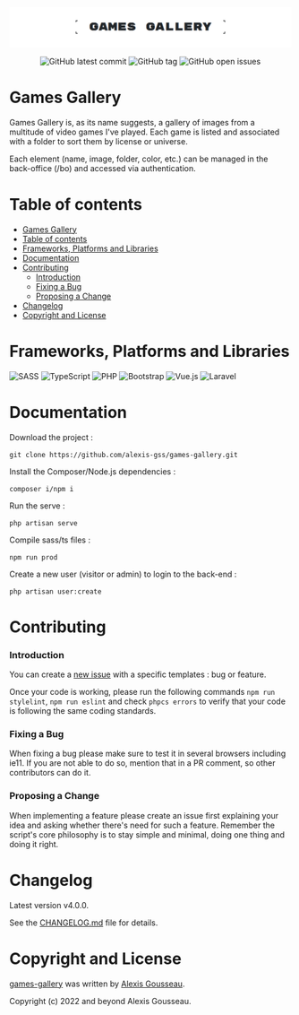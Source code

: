 <div align="center">

![Banner of the github account](./resources/assets/images/github-visual.png)

![GitHub latest commit](https://img.shields.io/github/last-commit/alexis-gss/games-gallery/develop?color=212529&style=for-the-badge) ![GitHub tag](https://img.shields.io/github/tag/alexis-gss/games-gallery?style=for-the-badge&color=212529) ![GitHub open issues](https://img.shields.io/github/issues-raw/alexis-gss/games-gallery?style=for-the-badge&color=212529)

</div>

# Games Gallery
Games Gallery is, as its name suggests, a gallery of images from a multitude of video games I've played. Each game is listed and associated with a folder to sort them by license or universe.

Each element (name, image, folder, color, etc.) can be managed in the back-office (/bo) and accessed via authentication.

# Table of contents

- [Games Gallery](#games-gallery)
- [Table of contents](#table-of-contents)
- [Frameworks, Platforms and Libraries](#frameworks-platforms-and-libraries)
- [Documentation](#documentation)
- [Contributing](#contributing)
    - [Introduction](#introduction)
    - [Fixing a Bug](#fixing-a-bug)
    - [Proposing a Change](#proposing-a-change)
- [Changelog](#changelog)
- [Copyright and License](#copyright-and-license)

# Frameworks, Platforms and Libraries
![SASS](https://img.shields.io/badge/SASS-hotpink.svg?style=for-the-badge&logo=SASS&logoColor=white) ![TypeScript](https://img.shields.io/badge/typescript-%23007ACC.svg?style=for-the-badge&logo=typescript&logoColor=white) ![PHP](https://img.shields.io/badge/php-%23777BB4.svg?style=for-the-badge&logo=php&logoColor=white) ![Bootstrap](https://img.shields.io/badge/bootstrap-%23563D7C.svg?style=for-the-badge&logo=bootstrap&logoColor=white) ![Vue.js](https://img.shields.io/badge/vuejs-%2335495e.svg?style=for-the-badge&logo=vuedotjs&logoColor=%234FC08D) ![Laravel](https://img.shields.io/badge/laravel-%23FF2D20.svg?style=for-the-badge&logo=laravel&logoColor=white)

# Documentation

Download the project :

    git clone https://github.com/alexis-gss/games-gallery.git

Install the Composer/Node.js dependencies :

    composer i/npm i

Run the serve :

    php artisan serve

Compile sass/ts files :

    npm run prod

Create a new user (visitor or admin) to login to the back-end : 

    php artisan user:create

# Contributing

### Introduction 

You can create a [new issue](https://github.com/alexis-gss/games-gallery/issues/new/choose) with a specific templates : bug or feature.

Once your code is working, please run the following commands `npm run stylelint`, `npm run eslint` and check `phpcs errors` to verify that your code is following the same coding standards.

### Fixing a Bug

When fixing a bug please make sure to test it in several browsers including ie11. If you are not able to do so, mention that in a PR comment, so other contributors can do it.

### Proposing a Change

When implementing a feature please create an issue first explaining your idea and asking whether there's need for such a feature. Remember the script's core philosophy is to stay simple and minimal, doing one thing and doing it right.

# Changelog

Latest version v4.0.0.

See the [CHANGELOG.md](CHANGELOG.md) file for details.

# Copyright and License

[games-gallery](https://github.com/alexis-gss/games-gallery) was written by [Alexis Gousseau](https://github.com/alexis-gss).

Copyright (c) 2022 and beyond Alexis Gousseau.
